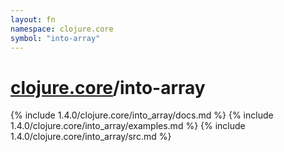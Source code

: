 ```yaml
---
layout: fn
namespace: clojure.core
symbol: "into-array"
---
```


# [clojure.core](../)/into-array

{% include 1.4.0/clojure.core/into_array/docs.md %}
{% include 1.4.0/clojure.core/into_array/examples.md %}
{% include 1.4.0/clojure.core/into_array/src.md %}

